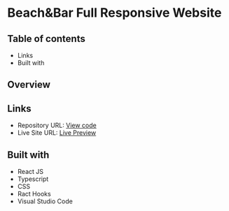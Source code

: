 # Beach&Bar Full Responsive Website

## Table of contents
- Links
- Built with

## Overview
## Links 
- Repository URL: [View code](https://github.com/devemit/reform)
- Live Site URL: [Live Preview](https://reformbeacbar.vercel.app/)

## Built with
- React JS
- Typescript
- CSS
- Ract Hooks
- Visual Studio Code






